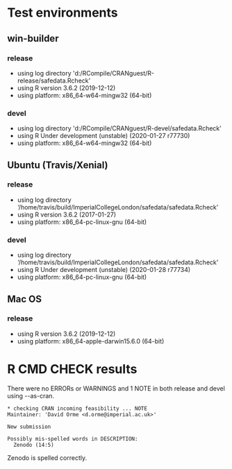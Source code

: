 # Test environments

## win-builder

### release

* using log directory 'd:/RCompile/CRANguest/R-release/safedata.Rcheck'
* using R version 3.6.2 (2019-12-12)
* using platform: x86_64-w64-mingw32 (64-bit)

### devel

* using log directory 'd:/RCompile/CRANguest/R-devel/safedata.Rcheck'
* using R Under development (unstable) (2020-01-27 r77730)
* using platform: x86_64-w64-mingw32 (64-bit)

## Ubuntu (Travis/Xenial)

### release

* using log directory ‘/home/travis/build/ImperialCollegeLondon/safedata/safedata.Rcheck’
* using R version 3.6.2 (2017-01-27)
* using platform: x86_64-pc-linux-gnu (64-bit)

### devel

* using log directory ‘/home/travis/build/ImperialCollegeLondon/safedata/safedata.Rcheck’
* using R Under development (unstable) (2020-01-28 r77734)
* using platform: x86_64-pc-linux-gnu (64-bit)


## Mac OS 

### release

* using R version 3.6.2 (2019-12-12)
* using platform: x86_64-apple-darwin15.6.0 (64-bit)

# R CMD CHECK results

There were no ERRORs or WARNINGS and 1 NOTE in both release and devel using --as-cran.

    * checking CRAN incoming feasibility ... NOTE
    Maintainer: 'David Orme <d.orme@imperial.ac.uk>'
    
    New submission
    
    Possibly mis-spelled words in DESCRIPTION:
      Zenodo (14:5)

Zenodo is spelled correctly.


